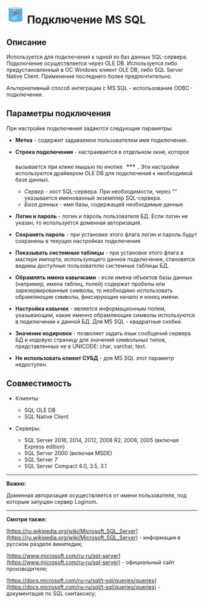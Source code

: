 # ![](../../../media/app/icons/vendors/mssqloledbunidacdbconnection.svg) Подключение MS SQL

## Описание

Используется для подключения к одной из баз данных SQL-сервера. Подключение осуществляется через OLE DB. Используется либо предустановленный в ОС Windows клиент OLE DB, либо SQL Server Native Client. Применение последнего более предпочтительно.

Альтернативный способ интеграции с MS SQL - использование ODBC-подключения.

## Параметры подключения

При настройке подключения задаются следующие параметры:

* **Метка** - содержит задаваемое пользователем имя подключения.

* **Строка подключения** - настраивается в отдельном окне, которое вызывается при клике мышью по кнопке ![](../../../media/app/icons/toolbar-18/browse.svg). Эти настройки используются драйвером OLE DB для подключения к необходимой базе данных.
  * *Сервер* - хост SQL-сервера. При необходимости, через "" указывается именованный экземпляр SQL-сервера.
  * *База данных* - имя базы, содержащей необходимые данные.

* **Логин и пароль** - логин и пароль пользователя БД. Если логин не указан, то используется доменная авторизация.

* **Сохранять пароль** - при установке этого флага логин и пароль будут сохранены в текущих настройках подключения.

* **Показывать системные таблицы** - при установке этого флага в мастере импорта, использующего данное подключение, становятся видимы доступные пользователю системные таблицы БД.

* **Обрамлять имена кавычками** - если имена объектов базы данных (например, имена таблиц, полей) содержат пробелы или зарезервированные символы, то необходимо использовать обрамляющие символы, фиксирующие начало и конец имени.

* **Настройка кавычек** - является информационным полем, указывающим, какие именно обрамляющие символы используются в подключении к данной БД. Для MS SQL - квадратные скобки.

* **Значение кодировки** - позволяет задать язык сообщений сервера БД и кодовую страницу для значений символьных типов, представленных не в UNICODE: char, varchar, text.

* **Не использовать клиент СУБД** - для MS SQL этот параметр недоступен.

## Совместимость

* Клиенты:
  * SQL OLE DB
  * SQL Native Client

* Серверы:
  * SQL Server 2016, 2014, 2012, 2008 R2, 2008, 2005 (включая Express edition)
  * SQL Server 2000 (включая MSDE)
  * SQL Server 7
  * SQL Server Compact 4.0, 3.5, 3.1

---

**Важно:**

Доменная авторизация осуществляется от имени пользователя, под которым запущен сервер Loginom.

---

**Смотри также:**

[https://ru.wikipedia.org/wiki/Microsoft_SQL_Server](https://ru.wikipedia.org/wiki/Microsoft_SQL_Server) - информация в русском разделе википедии;

[https://www.microsoft.com/ru-ru/sql-server](https://www.microsoft.com/ru-ru/sql-server) - официальный сайт производителя;

[https://docs.microsoft.com/ru-ru/sql/t-sql/queries/queries](https://docs.microsoft.com/ru-ru/sql/t-sql/queries/queries) - документация по SQL синтаксису;
